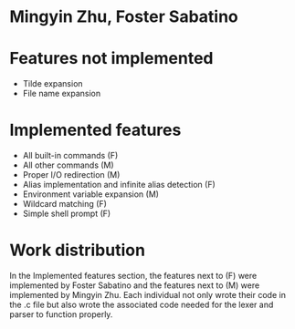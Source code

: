 # Mingyin Zhu, Foster Sabatino


# Features not implemented
- Tilde expansion
- File name expansion

# Implemented features
- All built-in commands (F)
- All other commands (M)
- Proper I/O redirection (M)
- Alias implementation and infinite alias detection (F)
- Environment variable expansion (M)
- Wildcard matching (F)
- Simple shell prompt (F)

# Work distribution
In the Implemented features section, the features next to (F) were implemented by Foster Sabatino and the features next to (M) were implemented by Mingyin Zhu. Each individual not only wrote their code in the .c file but also wrote the associated code needed for the lexer and parser to function properly. 

